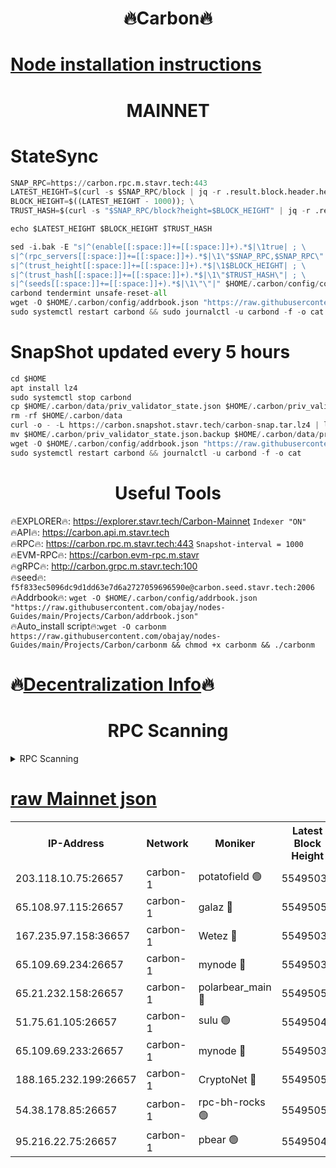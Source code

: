 <h1 align="center"> 🔥Carbon🔥</h1>

[Node installation instructions](https://github.com/obajay/nodes-Guides/tree/main/Projects/Carbon)
=
<h1 align="center"> MAINNET</h1>

# StateSync
```python
SNAP_RPC=https://carbon.rpc.m.stavr.tech:443
LATEST_HEIGHT=$(curl -s $SNAP_RPC/block | jq -r .result.block.header.height); \
BLOCK_HEIGHT=$((LATEST_HEIGHT - 1000)); \
TRUST_HASH=$(curl -s "$SNAP_RPC/block?height=$BLOCK_HEIGHT" | jq -r .result.block_id.hash)

echo $LATEST_HEIGHT $BLOCK_HEIGHT $TRUST_HASH

sed -i.bak -E "s|^(enable[[:space:]]+=[[:space:]]+).*$|\1true| ; \
s|^(rpc_servers[[:space:]]+=[[:space:]]+).*$|\1\"$SNAP_RPC,$SNAP_RPC\"| ; \
s|^(trust_height[[:space:]]+=[[:space:]]+).*$|\1$BLOCK_HEIGHT| ; \
s|^(trust_hash[[:space:]]+=[[:space:]]+).*$|\1\"$TRUST_HASH\"| ; \
s|^(seeds[[:space:]]+=[[:space:]]+).*$|\1\"\"|" $HOME/.carbon/config/config.toml
carbond tendermint unsafe-reset-all
wget -O $HOME/.carbon/config/addrbook.json "https://raw.githubusercontent.com/obajay/nodes-Guides/main/Projects/Carbon/addrbook.json"
sudo systemctl restart carbond && sudo journalctl -u carbond -f -o cat
```
# SnapShot  updated every 5 hours
```python
cd $HOME
apt install lz4
sudo systemctl stop carbond
cp $HOME/.carbon/data/priv_validator_state.json $HOME/.carbon/priv_validator_state.json.backup
rm -rf $HOME/.carbon/data
curl -o - -L https://carbon.snapshot.stavr.tech/carbon-snap.tar.lz4 | lz4 -c -d - | tar -x -C $HOME/.carbon --strip-components 2
mv $HOME/.carbon/priv_validator_state.json.backup $HOME/.carbon/data/priv_validator_state.json
wget -O $HOME/.carbon/config/addrbook.json "https://raw.githubusercontent.com/obajay/nodes-Guides/main/Projects/Carbon/addrbook.json"
sudo systemctl restart carbond && journalctl -u carbond -f -o cat
```

 <h1 align="center"> Useful Tools</h1>

🔥EXPLORER🔥:     https://explorer.stavr.tech/Carbon-Mainnet        `Indexer "ON"` \
🔥API🔥:          https://carbon.api.m.stavr.tech \
🔥RPC🔥:          https://carbon.rpc.m.stavr.tech:443              `Snapshot-interval = 1000` \
🔥EVM-RPC🔥:      https://carbon.evm-rpc.m.stavr \
🔥gRPC🔥:         http://carbon.grpc.m.stavr.tech:100 \
🔥seed🔥:      `f5f833ec5096dc9d1dd63e7d6a2727059696590e@carbon.seed.stavr.tech:2006` \
🔥Addrbook🔥:  `wget -O $HOME/.carbon/config/addrbook.json "https://raw.githubusercontent.com/obajay/nodes-Guides/main/Projects/Carbon/addrbook.json"` \
🔥Auto_install script🔥:`wget -O carbonm https://raw.githubusercontent.com/obajay/nodes-Guides/main/Projects/Carbon/carbonm && chmod +x carbonm && ./carbonm`

🔥[Decentralization Info](https://github.com/obajay/StateSync-snapshots/tree/main/Projects/Carbon/Decentralization)🔥
=
<h1 align="center"> RPC Scanning</h1>

<details>
<summary>RPC Scanning</summary>

<h2 align="center"> We scan nodes in real time every 4 hours. And we provide the final result of RPC endpoints.
We cannot influence the operation of these nodes in any way. </h2>


```python
If Voting Power is higher than 0 --> then the Node is a validator of the network and may be subject to attack and be a potential threat to the chain.
```
```python
We marked such validators with a red symbol
```

</details>

[raw Mainnet json](https://rpc-check.carbonm.stavr.tech/carbonm/rpc-carbonm-result.json)
=


<table><tr><th>IP-Address</th><th>Network</th><th>Moniker</th><th>Latest Block Height</th><th>Earliest Block Height</th><th>Catching Up</th><th>Tx Index</th><th>Voting Power</th><th>Scan Time</th></tr><tr><td>203.118.10.75:26657</td><td>carbon-1</td><td>potatofield 🟢</td><td>55495039</td><td>21164241</td><td>False</td><td>on</td><td>0</td><td>2024-03-29T15:00:03.334321378UTC</td></tr><tr><td>65.108.97.115:26657</td><td>carbon-1</td><td>galaz 🔴</td><td>55495052</td><td>47374001</td><td>False</td><td>on</td><td>10464461655</td><td>2024-03-29T15:00:31.278118292UTC</td></tr><tr><td>167.235.97.158:36657</td><td>carbon-1</td><td>Wetez 🔴</td><td>55495036</td><td>48067570</td><td>False</td><td>on</td><td>1403018272</td><td>2024-03-29T14:59:56.064491155UTC</td></tr><tr><td>65.109.69.234:26657</td><td>carbon-1</td><td>mynode 🔴</td><td>55495036</td><td>53160001</td><td>False</td><td>off</td><td>12071896378</td><td>2024-03-29T14:59:56.350459267UTC</td></tr><tr><td>65.21.232.158:26657</td><td>carbon-1</td><td>polarbear_main 🔴</td><td>55495054</td><td>54286001</td><td>False</td><td>on</td><td>10794517885</td><td>2024-03-29T15:00:35.882678106UTC</td></tr><tr><td>51.75.61.105:26657</td><td>carbon-1</td><td>sulu 🟢</td><td>55495047</td><td>54542001</td><td>False</td><td>off</td><td>0</td><td>2024-03-29T15:00:18.464089717UTC</td></tr><tr><td>65.109.69.233:26657</td><td>carbon-1</td><td>mynode 🔴</td><td>55495036</td><td>54660001</td><td>False</td><td>off</td><td>8400547243</td><td>2024-03-29T14:59:55.855405103UTC</td></tr><tr><td>188.165.232.199:26657</td><td>carbon-1</td><td>CryptoNet 🔴</td><td>55495054</td><td>55078001</td><td>False</td><td>off</td><td>3538515873</td><td>2024-03-29T15:00:35.608465976UTC</td></tr><tr><td>54.38.178.85:26657</td><td>carbon-1</td><td>rpc-bh-rocks 🟢</td><td>55495056</td><td>55108001</td><td>False</td><td>on</td><td>0</td><td>2024-03-29T15:00:40.217746875UTC</td></tr><tr><td>95.216.22.75:26657</td><td>carbon-1</td><td>pbear 🟢</td><td>55495049</td><td>55168001</td><td>False</td><td>on</td><td>0</td><td>2024-03-29T15:00:20.815781869UTC</td></tr></table>

